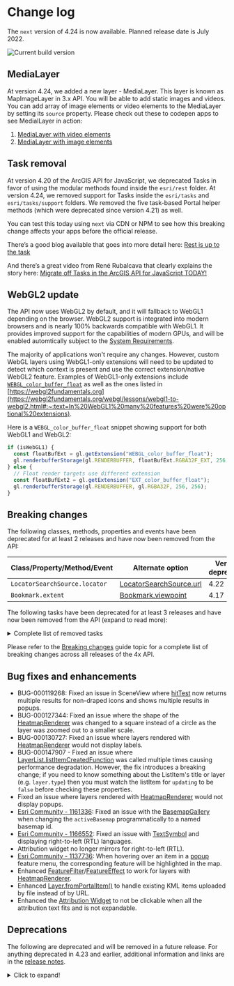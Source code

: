 # Change log

The `next` version of 4.24 is now available.  Planned release date is July 2022.

![Current build version](https://img.shields.io/npm/v/arcgis-js-api/next?label=Current%20build)

## MediaLayer 

At version 4.24, we added a new layer - MediaLayer. This layer is known as MapImageLayer in 3.x API. You will be able to add static images and videos.
You can add array of image elements or video elements to the MediaLayer by setting its `source` property.
Please check out these to codepen apps to see MedialLayer in action:
1. [MediaLayer with video elements](https://codepen.io/U_B_U/pen/MWQVNvE?editors=1000)
2. [MediaLayer with image elements](https://codepen.io/U_B_U/pen/MWQGWdb?editors=1000)

## Task removal

At version 4.20 of the ArcGIS API for JavaScript, we deprecated Tasks in favor of using the modular methods found inside the `esri/rest` folder. At version 4.24, we removed support for Tasks inside the `esri/tasks` and `esri/tasks/support` folders. We removed the five task-based Portal helper methods (which were deprecated since version 4.21) as well. 

You can test this today using `next` via CDN or NPM to see how this breaking change affects your apps before the official release.

There’s a good blog available that goes into more detail here:
[Rest is up to the task](https://www.esri.com/arcgis-blog/products/js-api-arcgis/developers/rest-is-up-to-the-task/)

And there’s a great video from René Rubalcava that clearly explains the story here:
[Migrate off Tasks in the ArcGIS API for JavaScript TODAY!](https://www.youtube.com/watch?v=vVZkUdmia3w&t=2s)

## WebGL2 update

The API now uses WebGL2 by default, and it will fallback to WebGL1 depending on the browser. WebGL2 support is integrated into modern browsers and is nearly 100% backwards compatible with WebGL1. It provides improved support for the capabilities of modern GPUs, and will be enabled automtically subject to the [System Requirements]([/system-requirements/](https://developers.arcgis.com/javascript/latest/system-requirements/)). 

The majority of applications won't require any changes. However, custom WebGL layers using WebGL1-only extensions will need to be updated to detect which context is present and use the correct extension/native WebGL2 feature. Examples of WebGL1-only extensions include [`WEBGL_color_buffer_float`](https://developer.mozilla.org/en-US/docs/Web/API/WEBGL_color_buffer_float) as well as the ones listed in [https://webgl2fundamentals.org](https://webgl2fundamentals.org/webgl/lessons/webgl1-to-webgl2.html#:~:text=In%20WebGL1%20many%20features%20were%20optional%20extensions).

Here is a `WEBGL_color_buffer_float` snippet showing support for both WebGL1 and WebGL2:

```js
if (isWebGL1) {
  const floatBufExt = gl.getExtension("WEBGL_color_buffer_float");
  gl.renderbufferStorage(gl.RENDERBUFFER, floatBufExt.RGBA32F_EXT, 256, 256);
} else {
  // Float render targets use different extension
  const floatBufExt2 = gl.getExtension("EXT_color_buffer_float");
  gl.renderbufferStorage(gl.RENDERBUFFER, gl.RGBA32F, 256, 256);
}
```

## Breaking changes

The following classes, methods, properties and events have been deprecated for at least 2 releases and have now been removed from the API:

| Class/Property/Method/Event | Alternate option | Version deprecated |
|----------|-------------|--------------------|
| `LocatorSearchSource.locator` | [LocatorSearchSource.url](https://developers.arcgis.com/javascript/latest/api-reference/esri-widgets-Search-LocatorSearchSource.html#url) | 4.22 |
| `Bookmark.extent` | [Bookmark.viewpoint](https://developers.arcgis.com/javascript/latest/api-reference/esri-webmap-Bookmark.html#viewpoint) | 4.17 |

The following tasks have been deprecated for at least 3 releases and have now been removed from the API (expand to read more):

<details>
<summary>Complete list of removed tasks</summary>

| Task removed | Alternate option | Version deprecated |
|--------------|------------------|--------------------|
| `esri/portal/Portal/createClosestFacilityTask` | Use [closestFacility](https://developers.arcgis.com/javascript/latest/api-reference/esri-rest-closestFacility.html) with [helperServices](https://developers.arcgis.com/javascript/latest/api-reference/esri-portal-Portal.html#helperServices) | 4.21 |
| `esri/portal/Portal/createGeometryService` | Use [geometryService](https://developers.arcgis.com/javascript/latest/api-reference/esri-rest-geometryService.html) with [helperServices](https://developers.arcgis.com/javascript/latest/api-reference/esri-portal-Portal.html#helperServices) | 4.21 |
| `esri/portal/Portal/createPrintTask` | Use [print](https://developers.arcgis.com/javascript/latest/api-reference/esri-rest-print.html) with [helperServices](https://developers.arcgis.com/javascript/latest/api-reference/esri-portal-Portal.html#helperServices) | 4.21 |
| `esri/portal/Portal/createRouteTask` | Use [route](https://developers.arcgis.com/javascript/latest/api-reference/esri-rest-route.html) with [helperServices](https://developers.arcgis.com/javascript/latest/api-reference/esri-portal-Portal.html#helperServices) | 4.21 |
| `esri/portal/Portal/createServiceAreaTask` | Use [serviceArea](https://developers.arcgis.com/javascript/latest/api-reference/esri-rest-serviceArea.html) with [helperServices](https://developers.arcgis.com/javascript/latest/api-reference/esri-portal-Portal.html#helperServices) | 4.21 |
| `esri/tasks/ClosestFacilityTask`  | [closestFacility](https://developers.arcgis.com/javascript/latest/api-reference/esri-rest-closestFacility.html) | 4.20 |
| `esri/tasks/FindTask`  | [find](https://developers.arcgis.com/javascript/latest/api-reference/esri-rest-find.html) | 4.20 |
| `esri/tasks/GeometryService` | [geometryService](https://developers.arcgis.com/javascript/latest/api-reference/esri-rest-geometryService.html) | 4.20 |
| `esri/tasks/Geoprocessor` | [geoprcessor](https://developers.arcgis.com/javascript/latest/api-reference/esri-rest-geoprocessor.html) | 4.20 |
| `esri/tasks/IdentifyTask`  | [identify](https://developers.arcgis.com/javascript/latest/api-reference/esri-rest-identify.html) | 4.20 |
| `esri/tasks/ImageIdentifyTask` | [imageService](https://developers.arcgis.com/javascript/latest/api-reference/esri-rest-imageService.html) | 4.20 |
| `esri/tasks/ImageServiceIdentifyTask` | [imageService.identify](https://developers.arcgis.com/javascript/latest/api-reference/esri-rest-imageService.html#identify) | 4.18 |
| `esri/tasks/Locator` | [locator](https://developers.arcgis.com/javascript/latest/api-reference/esri-rest-locator.html) | 4.20 |
| `esri/tasks/PrintTask` | [print](https://developers.arcgis.com/javascript/latest/api-reference/esri-rest-print.html) | 4.20 |
| `esri/tasks/QueryTask` | [query](https://developers.arcgis.com/javascript/latest/api-reference/esri-rest-query.html) | 4.20 |
| `esri/tasks/RouteTask` | [route](https://developers.arcgis.com/javascript/latest/api-reference/esri-rest-route.html) | 4.20 |
| `esri/tasks/ServiceAreaTask` | [serviceArea](https://developers.arcgis.com/javascript/latest/api-reference/esri-rest-serviceArea.html) | 4.20 |
| `esri/tasks/Task` | n/a | 4.20 |
| `esri/tasks/supportAddressCandidate` | [AddressCandidate](https://developers.arcgis.com/javascript/latest/api-reference/esri-rest-support-AddressCandidate.html) | 4.20 |
| `esri/tasks/supportAlgorithmicColorRamp` | [AlgorithmicColorRamp](https://developers.arcgis.com/javascript/latest/api-reference/esri-rest-support-AlgorithmicColorRamp.html) | 4.20 |
| `esri/tasks/supportAreasAndLengthsParameters` | [AreasAndLengthsParameters](https://developers.arcgis.com/javascript/latest/api-reference/esri-rest-support-AreasAndLengthsParameters.html) | 4.20 |
| `esri/tasks/supportAttachmentQuery` | [AttachmentQuery](https://developers.arcgis.com/javascript/latest/api-reference/esri-rest-support-AttachmentQuery.html) | 4.20 |
| `esri/tasks/supportBufferParameters` | [BufferParameters](https://developers.arcgis.com/javascript/latest/api-reference/esri-rest-support-BufferParameters.html) | 4.20 |
| `esri/tasks/supportClosestFacilityParameters` | [ClosestFacilityParameters](https://developers.arcgis.com/javascript/latest/api-reference/esri-rest-support-ClosestFacilityParameters.html) | 4.20 |
| `esri/tasks/supportClosestFacilitySolveResult` | [ClosestFacilitySolveResult](https://developers.arcgis.com/javascript/latest/api-reference/esri-rest-support-ClosestFacilitySolveResult.html) | 4.20 |
| `esri/tasks/supportColorRamp` | [ColorRamp](https://developers.arcgis.com/javascript/latest/api-reference/esri-rest-support-ColorRamp.html) | 4.20 |
| `esri/tasks/supportDataFile` | [DataFile](https://developers.arcgis.com/javascript/latest/api-reference/esri-rest-support-DataFile.html) | 4.20 |
| `esri/tasks/supportDataLayer` | [DataLayer](https://developers.arcgis.com/javascript/latest/api-reference/esri-rest-support-DataLayer.html) | 4.20 |
| `esri/tasks/supportDensifyParameters` | [DensifyParameters](https://developers.arcgis.com/javascript/latest/api-reference/esri-rest-support-DensifyParameters.html) | 4.20 |
| `esri/tasks/supportDirectionsFeatureSet` | [DirectionsFeatureSet](https://developers.arcgis.com/javascript/latest/api-reference/esri-rest-support-DirectionsFeatureSet.html) | 4.20 |
| `esri/tasks/supportDistanceParameters` | [DistanceParameters](https://developers.arcgis.com/javascript/latest/api-reference/esri-rest-support-DistanceParameters.html) | 4.20 |
| `esri/tasks/supportFeatureSet` | [FeatureSet](https://developers.arcgis.com/javascript/latest/api-reference/esri-rest-support-FeatureSet.html) | 4.20 |
| `esri/tasks/supportFindParameters` | [FindParameters](https://developers.arcgis.com/javascript/latest/api-reference/esri-rest-support-FindParameters.html) | 4.20 |
| `esri/tasks/supportFindResult` | [FindResult](https://developers.arcgis.com/javascript/latest/api-reference/esri-rest-support-FindResult.html) | 4.20 |
| `esri/tasks/supportGeneralizeParameters` | [GeneralizeParameters](https://developers.arcgis.com/javascript/latest/api-reference/esri-rest-support-GeneralizeParameters.html) | 4.20 |
| `esri/tasks/supportGPMessage` | [GPMessage](https://developers.arcgis.com/javascript/latest/api-reference/esri-rest-support-GPMessage.html) | 4.20 |
| `esri/tasks/supportIdentifyParameters` | [IdentifyParameters](https://developers.arcgis.com/javascript/latest/api-reference/esri-rest-support-IdentifyParameters.html) | 4.20 |
| `esri/tasks/supportIdentifyResult` | [IdentifyResult](https://developers.arcgis.com/javascript/latest/api-reference/esri-rest-support-IdentifyResult.html) | 4.20 |
| `esri/tasks/supportImageIdentifyParameters` | [ImageIdentifyParameters](https://developers.arcgis.com/javascript/latest/api-reference/esri-rest-support-ImageIdentifyParameters.html) | 4.20 |
| `esri/tasks/supportImageIdentifyResult` |[ ImageIdentifyResult](https://developers.arcgis.com/javascript/latest/api-reference/esri-rest-support-ImageIdentifyResult.html) | 4.20 |
| `esri/tasks/supportImageHistogramParameters` | [ImageHistogramParameters](https://developers.arcgis.com/javascript/latest/api-reference/esri-rest-support-ImageHistogramParameters.html) | 4.20 |
| `esri/tasks/supportImageServiceIdentifyParameters` | [ImageServiceIdentifyParameters](https://developers.arcgis.com/javascript/latest/api-reference/esri-rest-support-ImageIdentifyParameters.html) | 4.18 |
| `esri/tasks/supportImageServiceIdentifyResult` | [ImageServiceIdentifyResult](https://developers.arcgis.com/javascript/latest/api-reference/esri-rest-support-ImageIdentifyResult.html) | 4.18 |
| `esri/tasks/supportJobInfo` | [JobInfo](https://developers.arcgis.com/javascript/latest/api-reference/esri-rest-support-JobInfo.html) | 4.20 |
| `esri/tasks/supportLegendLayer` | [LegendLayer](https://developers.arcgis.com/javascript/latest/api-reference/esri-rest-support-LegendLayer.html) | 4.20 |
| `esri/tasks/supportLengthsParameters` | [LengthsParameters](https://developers.arcgis.com/javascript/latest/api-reference/esri-rest-support-LengthsParameters.html) | 4.20 |
| `esri/tasks/supportLinearUnit` | [LinearUnit](https://developers.arcgis.com/javascript/latest/api-reference/esri-rest-support-LinearUnit.html) | 4.20 |
| `esri/tasks/supportMultipartColorRamp` | [MultipartColorRamp](https://developers.arcgis.com/javascript/latest/api-reference/esri-rest-support-MultipartColorRamp.html) | 4.20 |
| `esri/tasks/supportNAMessage` | [NAMessage](https://developers.arcgis.com/javascript/latest/api-reference/esri-rest-support-NAMessage.html) | 4.20 |
| `esri/tasks/supportOffsetParameters` | [OffsetParameters](https://developers.arcgis.com/javascript/latest/api-reference/esri-rest-support-OffsetParameters.html) | 4.20 |
| `esri/tasks/supportParameterValue` | [ParameterValue](https://developers.arcgis.com/javascript/latest/api-reference/esri-rest-support-ParameterValue.html) | 4.20 |
| `esri/tasks/supportPrintParameters` | [PrintParameters](https://developers.arcgis.com/javascript/latest/api-reference/esri-rest-support-PrintParameters.html) | 4.20 |
| `esri/tasks/supportPrintTemplate` | [PrintTemplate](https://developers.arcgis.com/javascript/latest/api-reference/esri-rest-support-PrintTemplate.html) | 4.20 |
| `esri/tasks/supportProjectParameters` | [ProjectParameters](https://developers.arcgis.com/javascript/latest/api-reference/esri-rest-support-ProjectParameters.html) | 4.20 |
| `esri/tasks/supportQuery` | [Query](https://developers.arcgis.com/javascript/latest/api-reference/esri-rest-support-Query.html) | 4.20 |
| `esri/tasks/supportRasterData` | [RasterData](https://developers.arcgis.com/javascript/latest/api-reference/esri-rest-support-RasterData.html) | 4.20 |
| `esri/tasks/supportRelationParameters` | [RelationParameters](https://developers.arcgis.com/javascript/latest/api-reference/esri-rest-support-RelationParameters.html) | 4.20 |
| `esri/tasks/supportRelationshipQuery` | [RelationshipQuery](https://developers.arcgis.com/javascript/latest/api-reference/esri-rest-support-RelationshipQuery.html) | 4.20 |
| `esri/tasks/supportRouteParameters` | [RouteParameters](https://developers.arcgis.com/javascript/latest/api-reference/esri-rest-support-RouteParameters.html) | 4.20 |
| `esri/tasks/supportRouteResult` | [RouteResult](https://developers.arcgis.com/javascript/latest/api-reference/esri-rest-support-RouteResult.html) | 4.20 |
| `esri/tasks/supportServiceAreaParameters` | [ServiceAreaParameters](https://developers.arcgis.com/javascript/latest/api-reference/esri-rest-support-ServiceAreaParameters.html) | 4.20 |
| `esri/tasks/supportServiceAreaSolveResult` | [ServiceAreaSolveResult](https://developers.arcgis.com/javascript/latest/api-reference/esri-rest-support-ServiceAreaSolveResult.html) | 4.20 |
| `esri/tasks/supportStatisticDefinition` | [StatisticDefinition](https://developers.arcgis.com/javascript/latest/api-reference/esri-rest-support-StatisticDefinition.html) | 4.20 |
| `esri/tasks/supportTrimExtendParameters` | [TrimExtendParameters](https://developers.arcgis.com/javascript/latest/api-reference/esri-rest-support-TrimExtendParameters.html) | 4.20 |

</details>

Please refer to the [Breaking changes](https://developers.arcgis.com/javascript/latest/breaking-changes/) guide topic for a complete list of breaking changes across all releases of the 4x API.

## Bug fixes and enhancements

- BUG-000119268: Fixed an issue in SceneView where [hitTest](https://developers.arcgis.com/javascript/latest/api-reference/esri-views-SceneView.html#hitTest) now returns multiple results for non-draped icons and shows multiple results in popups.
- BUG-000127344: Fixed an issue where the shape of the [HeatmapRenderer](https://developers.arcgis.com/javascript/latest/api-reference/esri-renderers-HeatmapRenderer.html) was changed to a square instead of a circle as the layer was zoomed out to a smaller scale.
- BUG-000130727: Fixed an issue where layers rendered with [HeatmapRenderer](https://developers.arcgis.com/javascript/latest/api-reference/esri-renderers-HeatmapRenderer.html) would not display labels.
- BUG-000147907 - Fixed an issue where [LayerList.listItemCreatedFunction](https://developers.arcgis.com/javascript/latest/api-reference/esri-widgets-LayerList.html#listItemCreatedFunction) was called multiple times causing performance degradation. However, the fix introduces a breaking change; if you need to know something about the ListItem's title or layer (e.g. `layer.type`) then you must watch the listItem for `updating` to be `false` before checking these properties.
- Fixed an issue where layers rendered with [HeatmapRenderer](https://developers.arcgis.com/javascript/latest/api-reference/esri-renderers-HeatmapRenderer.html) would not display popups.
- [Esri Community - 1161336](https://community.esri.com/t5/arcgis-api-for-javascript-questions/changing-basemaps-using-activebasemap-lt-basemapid/m-p/1161336): Fixed an issue with the [BasemapGallery](https://developers.arcgis.com/javascript/latest/api-reference/esri-widgets-BasemapGallery.html) when changing the `activeBasemap` programmatically to a named basemap id.
- [Esri Community - 1166552](https://community.esri.com/t5/arcgis-api-for-javascript-questions/arabic-characters-in-textsymbol-not-being/m-p/1166552): Fixed an issue with [TextSymbol](https://developers.arcgis.com/javascript/latest/api-reference/esri-symbols-TextSymbol.html) and displaying right-to-left (RTL) languages.
- Attribution widget no longer mirrors for right-to-left (RTL).
- [Esri Community - 1137736](https://community.esri.com/t5/arcgis-api-for-javascript-questions/hover-on-popup-list/m-p/1137736): When hovering over an item in a [popup](https://developers.arcgis.com/javascript/latest/api-reference/esri-widgets-Popup.html) feature menu, the corresponding feature will be highlighted in the map.
- Enhanced [FeatureFilter](https://developers.arcgis.com/javascript/latest/api-reference/esri-layers-support-FeatureFilter.html)/[FeatureEffect](https://developers.arcgis.com/javascript/latest/api-reference/esri-layers-support-FeatureEffect.html) to work for layers with [HeatmapRenderer](https://developers.arcgis.com/javascript/latest/api-reference/esri-renderers-HeatmapRenderer.html).
- Enhanced [Layer.fromPortalItem()](https://developers.arcgis.com/javascript/latest/api-reference/esri-layers-Layer.html#fromPortalItem) to handle existing KML items uploaded by file instead of by URL.
- Enhanced the [Attribution Widget](https://developers.arcgis.com/javascript/latest/api-reference/esri-widgets-Attribution.html) to not be clickable when all the attribution text fits and is not expandable.

## Deprecations

The following are deprecated and will be removed in a future release. For anything deprecated in 4.23 and earlier, additional information and links are in the [release notes](https://developers.arcgis.com/javascript/latest/release-notes/#deprecated-classes-properties-methods-events).

<details>
  <summary>Click to expand!</summary>  

* CSVLayerView.effect deprecated since version 4.22. Use featureEffect instead.
* FeatureLayerView.effect deprecated since version 4.22. Use featureEffect instead.
* GeoJSONLayerView.effect deprecated since version 4.22. Use featureEffect instead.
* OGCFeatureLayerView.effect deprecated since version 4.22. Use featureEffect instead.
* StreamLayerView.effect deprecated since version 4.22. Use featureEffect instead.
* FeatureEffect deprecated since version 4.22. Use esri/layers/support/FeatureEffect instead.
* Effect.Effect deprecated since version 4.21. Use Effect instead.
* FeatureFilter deprecated since version 4.22. Use esri/layers/support/FeatureFilter instead.
* WFSLayerView.effect deprecated since version 4.22. Use featureEffect instead.
* BasemapToggle.toggle deprecated since version 4.22. Watch the activeBasemap property instead.
* Directions.routeServiceUrl deprecated since version 4.24. Use {link: module:esri/layers/RouteLayer#url} from layer instead.
* Directions.routeSymbol deprecated since version 4.24. Use {link: module:esri/layers/support/RouteSymbols#directionLines} from layer instead.
* Directions.stopSymbols deprecated since version 4.24. Use {link: module:esri/layers/support/RouteStopSymbols} from layer instead.
* DirectionsViewModel.routeServiceUrl deprecated since version 4.24. Use {link: module:esri/layers/RouteLayer#url} from layer instead.
* DirectionsViewModel.routeSymbol deprecated since version 4.24. Use {link: module:esri/layers/support/RouteSymbols#directionLines} from layer instead.
* DirectionsViewModel.stops deprecated since version 4.24. Use {link: module:esri/layers/RouteLayer#stops} from layer instead.
* DirectionsViewModel.stopSymbols deprecated since version 4.24. Use {link: module:esri/layers/support/RouteStopSymbols} from layer instead.
* Editor.startCreateWorkflowAtFeatureCreation deprecated since version 4.23. Instead use startCreateFeaturesWorkflowAtFeatureCreation
* Editor.startCreateWorkflowAtFeatureEdit deprecated since 4.23
* Editor.startCreateWorkflowAtFeatureTypeSelection deprecated since version 4.23. Instead use startCreateFeaturesWorkflowAtFeatureTypeSelection instead.
* Editor.useDeprecatedCreateWorkflow deprecated since version 4.23. Although new at 4.23, this property was introduced to help migrate from the legacy CreateWorkflow to the updated CreateFeaturesWorkflow. Once CreateWorkflow is fully removed, this property will no longer be necessary.
* CreateWorkflow deprecated since version 4.23. Use CreateFeaturesWorkflow instead.
* CreateWorkflowData deprecated since version 4.23. Use CreateFeaturesWorkflowData instead.
* CreateWorkflowData.edits deprecated since 4.23. Use CreateFeaturesWorkflow.pendingFeatures to access edits made to the workflow data.
* EditorViewModel.startCreateWorkflowAtFeatureCreation deprecated since version 4.23. Instead use startCreateFeaturesWorkflowAtFeatureCreation.
* EditorViewModel.startCreateWorkflowAtFeatureEdit deprecated since 4.23
* EditorViewModel.startCreateWorkflowAtFeatureTypeSelection deprecated since version 4.23. Instead use startCreateFeaturesWorkflowAtFeatureTypeSelection.
* FieldGroupConfig deprecated since version 4.23. Set field groupings via the GroupElement.
* FieldGroupConfig.description deprecated since version 4.23. Set field grouping description via the GroupElement.description.
* FieldGroupConfig.fieldConfig deprecated since version 4.23. Set fields via the FieldElement.
* FieldGroupConfig.label deprecated since version 4.23. Set label grouped fields via the GroupElement.label.
* FieldGroupConfig.visibilityExpression deprecated since version 4.23. Set fields via the GroupElement.visibilityExpression.
* InputFieldGroup.visibilityExpression deprecated Since 4.23. Use groupElement.visibilityExpression
* PrintViewModel.scaleEnabled deprecated since version 4.22. Instead, use TemplateOptions if using the Print widget, or PrintTemplate if calling print() directly.
* SearchViewModel.defaultSymbol deprecated since version 4.22. Use defaultSymbols instead.
* SlicePlane deprecated This module was moved in 4.23. Use SlicePlane instead.
* LabelClass.labelExpressionInfo.value deprecated since version 4.5. Use expression instead.

</details>
